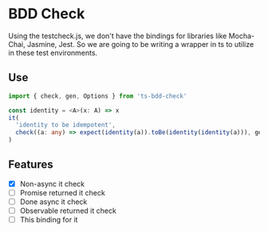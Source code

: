 # BDD Check

Using the testcheck.js, we don't have the bindings for libraries like Mocha-Chai, Jasmine, Jest. So we are going to be writing a wrapper in ts to utilize in these test environments.

## Use

```ts
import { check, gen, Options } from 'ts-bdd-check'

const identity = <A>(x: A) => x
it(
  'identity to be idempotent',
  check((a: any) => expect(identity(a)).toBe(identity(identity(a))), gen.any),
)
```

## Features
* [x] Non-async it check
* [ ] Promise returned it check
* [ ] Done async it check
* [ ] Observable returned it check
* [ ] This binding for it